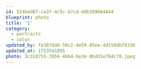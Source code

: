 ```yaml
---
id: 524b4d87-ca3f-4c5c-b7cd-e0b399b64844
blueprint: photo
title: '1'
category:
  - portraits
  - color
updated_by: fe3876dd-50c2-4e59-85ee-4d150dbf8330
updated_at: 1753541895
photo: 3c318755-3956-4b64-be3e-8bdd1e784c78.jpeg
---
```

